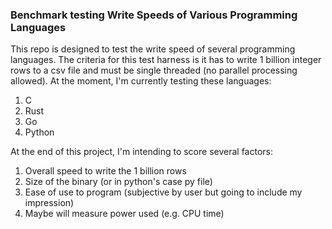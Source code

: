 ### Benchmark testing Write Speeds of Various Programming Languages

This repo is designed to test the write speed of several programming languages. The criteria for this test harness is it has to write 1 billion integer rows to a csv file and must be single threaded (no parallel processing allowed). At the moment, I'm currently testing these languages:

1. C
2. Rust
3. Go
4. Python

At the end of this project, I'm intending to score several factors:

1. Overall speed to write the 1 billion rows
2. Size of the binary (or in python's case py file)
3. Ease of use to program (subjective by user but going to include my impression)
4. Maybe will measure power used (e.g. CPU time)